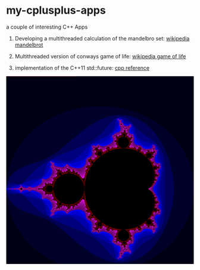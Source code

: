 my-cplusplus-apps
=================

a couple of interesting C++ Apps

1. Developing a multithreaded calculation of the mandelbro set: [wikipedia mandelbrot](http://en.wikipedia.org/wiki/Mandelbrot_set)

2. Multithreaded version of conways game of life: [wikipedia game of life](http://en.wikipedia.org/wiki/Conway%27s_Game_of_Life)

3. implementation of the C++11 std::future: [cpp reference](http://en.cppreference.com/w/cpp/thread/future)

![mandelbrot](/mandelbrot/mandel.png)


